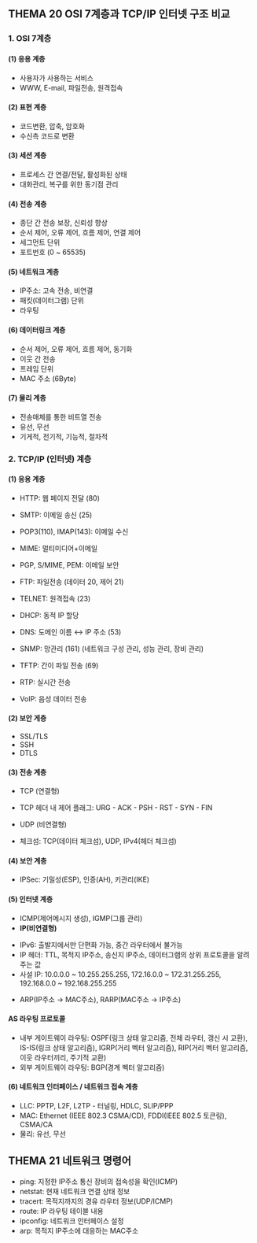 ## **THEMA 20 OSI 7계층과 TCP/IP 인터넷 구조 비교**

### 1. OSI 7계층
#### (1) 응용 계층
- 사용자가 사용하는 서비스
- WWW, E-mail, 파일전송, 원격접속

#### (2) 표현 계층
- 코드변환, 압축, 암호화
- 수신측 코드로 변환

#### (3) 세션 계층
- 프로세스 간 연결/전달, 활성화된 상태
- 대화관리, 복구를 위한 동기점 관리

#### (4) 전송 계층
- 종단 간 전송 보장, 신뢰성 향상
- 순서 제어, 오류 제어, 흐름 제어, 연결 제어
- 세그먼트 단위
- 포트번호 (0 ~ 65535)

#### (5) 네트워크 계층
- IP주소: 고속 전송, 비연결
- 패킷(데이터그램) 단위
- 라우팅

#### (6) 데이터링크 계층
- 순서 제어, 오류 제어, 흐름 제어, 동기화
- 이웃  간 전송
- 프레임 단위
- MAC 주소 (6Byte)

#### (7) 물리 계층
- 전송매체를 통한 비트열 전송
- 유선, 무선
- 기게적, 전기적, 기능적, 절차적


### 2. TCP/IP (인터넷) 계층
#### (1) 응용 계층
- HTTP: 웹 페이지 전달 (80)
- SMTP: 이메일 송신 (25)
- POP3(110), IMAP(143): 이메일 수신
- MIME: 멀티미디어+이메일
- PGP, S/MIME, PEM: 이메일 보안
- FTP: 파일전송 (데이터 20, 제어 21)
- TELNET: 원격접속 (23)

- DHCP: 동적 IP 할당
- DNS: 도메인 이름 ↔ IP 주소 (53)
- SNMP: 망관리 (161) (네트워크 구성 관리, 성능 관리, 장비 관리)
- TFTP: 간이 파일 전송 (69)
- RTP: 실시간 전송
- VoIP: 음성 데이터 전송

#### (2) 보안 게층
- SSL/TLS
- SSH
- DTLS

#### (3) 전송 계층
- TCP (연결형)  
+ TCP 헤더 내 제어 플래그: URG - ACK - PSH - RST - SYN - FIN  
- UDP (비연결형)
+ 체크섬: TCP(데이터 체크섬), UDP, IPv4(헤더 체크섬)

#### (4) 보안 계층
- IPSec: 기밀성(ESP), 인증(AH), 키관리(IKE)

#### (5) 인터넷 계층
- ICMP(제어메시지 생성), IGMP(그룹 관리)
- **IP(비연결형)**  
+ IPv6: 출발지에서만 단편화 가능, 중간 라우터에서 불가능  
+ IP 헤더: TTL, 목적지 IP주소, 송신지 IP주소, 데이터그램의 상위 프로토콜을 알려주는 값  
+ 사설 IP: 10.0.0.0 ~ 10.255.255.255, 172.16.0.0 ~ 172.31.255.255, 192.168.0.0 ~ 192.168.255.255  
- ARP(IP주소 → MAC주소), RARP(MAC주소 → IP주소)

#### AS 라우팅 프로토콜
- 내부 게이트웨이 라우팅: OSPF(링크 상태 알고리즘, 전체 라우터, 갱신 시 교환), IS-IS(링크 상태 알고리즘), IGRP(거리 벡터 알고리즘), RIP(거리 벡터 알고리즘, 이웃 라우터끼리, 주기적 교환)
- 외부 게이트웨이 라우팅: BGP(경계 벡터 알고리즘)

#### (6) 네트워크 인터페이스 / 네트워크 접속 계층
- LLC: PPTP, L2F, L2TP - 터널링, HDLC, SLIP/PPP
- MAC: Ethernet (IEEE 802.3 CSMA/CD), FDDI(IEEE 802.5 토큰링), CSMA/CA
- 물리: 유선, 무선



## **THEMA 21 네트워크 명령어**
- ping: 지정한 IP주소 통신 장비의 접속성을 확인(ICMP)
- netstat: 현재 네트워크 연결 상태 정보
- tracert: 목적지까지의 경유 라우터 정보(UDP/ICMP)
- route: IP 라우팅 테이블 내용
- ipconfig: 네트워크 인터페이스 설정
- arp: 목적지 IP주소에 대응하는 MAC주소


